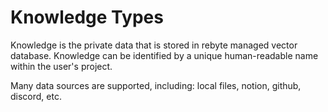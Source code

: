 # Knowledge Types

Knowledge is the private data that is stored in rebyte managed vector database. Knowledge can be identified by a unique human-readable name within the user's project.

Many data sources are supported, including: local files, notion, github, discord, etc.